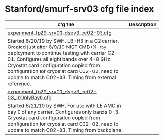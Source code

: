 # Stanford/smurf-srv03 cfg file index

| cfg file                                                                                   | Description                                            |
| ------------------------------------------------------------------------------------------ | ------------------------------------------------------ |
| [experiment_fp29_srv03_dspv3_cc02-03.cfg](experiment_fp29_srv03_dspv3_cc02-03.cfg)
| Started 6/20/19 by SWH. LB+HB in a C2 carrier.  Created just after 6/9/19 NIST CMB+X-ray deployment to continue testing with carrier C2-01.  Configures all eight bands over 4-8 GHz.  Cryostat card configuration copied from configuration for cryostat card C02-02, need to update to match C02-03.  Timing from external reference.         |
| [experiment_fp29_srv03_dspv3_cc02-03_lbOnlyBay0.cfg](experiment_fp29_srv03_dspv3_cc02-03_lbOnlyBay0.cfg)
| Started 6/21/10 by SWH.  For use with LB AMC in bay 0 of any carrier.  Configures only bands 0-3.  Cryostat card configuration copied from configuration for cryostat card C02-02, need to update to match C02-03.  Timing from backplane.         |